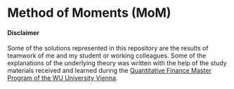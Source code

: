 # Method of Moments (MoM)



#### Disclaimer

Some of the solutions represented in this repository are the results of teamwork of me and my student or working colleagues. Some of the explanations of the underlying theory was written with the help of the study materials received and learned during the [Quantitative Finance Master Program of the WU University Vienna](https://www.wu.ac.at/studium/master/quantitative-finance/overview).
